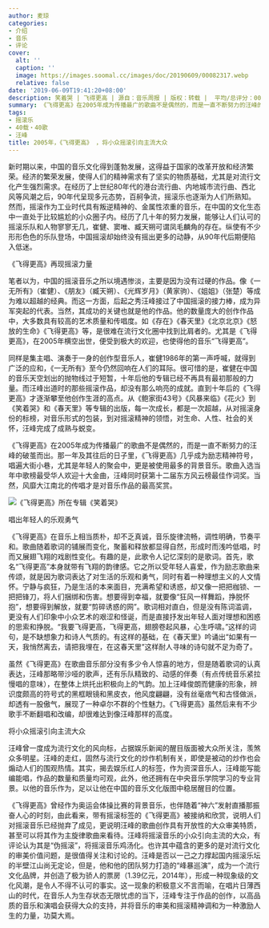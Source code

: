 ```yaml
---
author: 麦琼
categories:
- 介绍
- 音乐
- 评论
cover:
  alt: ''
  caption: ''
  image: https://images.soomal.cc/images/doc/20190609/00082317.webp
  relative: false
date: '2019-06-09T19:41:20+08:00'
description: 笑着哭 | 飞得更高 | 源自：音乐周报 | 版权：转载 |  平均/总评分：00.00/0
summary: 《飞得更高》在2005年成为传播最广的歌曲不是偶然的，而是一直不断努力的汪峰的破茧而出。那一年及其往后的日子里，《飞得更高》几乎成为励志精神符号，唱遍大街小巷，尤其是年轻人的聚会中，更是被使用最多的背景音乐……
tags:
- 摇滚乐
- 40载・40歌
- 汪峰
title: 2005年，《飞得更高》 ，将小众摇滚引向主流大众
---
```


新时期以来，中国的音乐文化得到蓬勃发展，这得益于国家的改革开放和经济繁荣。经济的繁荣发展，使得人们的精神需求有了坚实的物质基础，尤其是对流行文化产生强烈需求。在经历了上世纪80年代的港台流行曲、内地城市流行曲、西北风等风潮之后，90年代呈现多元态势，百舸争流，摇滚乐也逐渐为人们所熟知。然而，摇滚作为工业时代具有叛逆精神的、金属性浓重的音乐，在中国的文化生态中一直处于比较尴尬的小众圈子内。经历了几十年的努力发展，能够让人们认可的摇滚乐队和人物寥寥无几，崔健、窦唯、臧天朔可谓凤毛麟角的存在。纵使有不少形形色色的乐队登场，中国摇滚却始终没有摇出更多的动静，从90年代后期便陷入低迷。

《飞得更高》再现摇滚力量

笔者以为，中国的摇滚音乐之所以境遇惨淡，主要是因为没有过硬的作品。像《一无所有》（崔健）、《朋友》（臧天朔）、《光辉岁月》（黄家驹）、《姐姐》（张楚）等成为难以超越的经典。而这一方面，后起之秀汪峰接过了中国摇滚的接力棒，成为异军突起的代表。当然，其成功的关键也就是他的作品。他的数量庞大的创作作品中，大多数具有较高的艺术质量和传唱度。如《存在》《春天里》《北京北京》《怒放的生命》《飞得更高》等，是很难在流行文化圈中找到比肩者的。尤其是《飞得更高》，在2005年横空出世，便受到极大的欢迎，也使得他的音乐“飞得更高”。

同样是集主唱、演奏于一身的创作型音乐人，崔健1986年的第一声呼喊，就得到广泛的应和，《一无所有》至今仍然回响在人们的耳际。很可惜的是，崔健在中国的音乐天空划出的抛物线过于短暂，十年后他的专辑已经不再具有最初那般的力量。而汪峰出道时的那些摇滚作品，却没有那么响亮的成就。直到十年后的《飞得更高》才逐渐攀至他创作生涯的高点。从《鲍家街43号》《风暴来临》《花火》到《笑着哭》和《春天里》等专辑的出版，每一次成长，都是一次超越，从对摇滚身份的标榜，对音乐形式的包装，到对摇滚精神的领悟，对生命、人性、社会的关怀，汪峰完成了成熟与蜕变。

《飞得更高》在2005年成为传播最广的歌曲不是偶然的，而是一直不断努力的汪峰的破茧而出。那一年及其往后的日子里，《飞得更高》几乎成为励志精神符号，唱遍大街小巷，尤其是年轻人的聚会中，更是被使用最多的背景音乐。歌曲入选当年中歌榜最受华人欢迎十大金曲，汪峰同时获第十二届东方风云榜最佳作词奖。当然，风靡大江南北的传唱才是对音乐作品的最高奖赏。

![《飞得更高》所在专辑《笑着哭》](https://images.soomal.cc/images/doc/20190609/00082316.webp)





唱出年轻人的乐观勇气

《飞得更高》在音乐上相当质朴，却不乏真诚，音乐旋律流畅，调性明确，节奏平和。歌曲随着歌词的铺展而变化，聚蓄和释放都显得自然，形成时而浅吟低唱，时而又展翅飞翔的戏剧性变化。有趣的是，此歌令人记忆深刻的是歌词。首先，歌名“飞得更高”本身就带有飞翔的韵律感。它之所以受年轻人喜爱，作为励志歌曲来传颂，就是因为歌词表达了对生活的乐观和勇气，同时有着一种理想主义的人文情怀。宁静与疯狂，乃是生活的本来面目，充满希望和诱惑，却又像一把把枷锁、一把把锋刀，将人们捆绑和伤害。想要得到幸福，就要像“狂风一样舞蹈，挣脱怀抱”，想要得到解放，就要“剪碎诱惑的网”。歌词相对直白，但是没有陈词滥调，更没有人们印象中小众艺术的艰涩和怪诞，而是直接抒发出年轻人面对理想和困惑的思索和挣脱。“我要飞得更高，飞得更高，翅膀卷起风暴，心生呼啸。”这样的词句，是不缺想象力和诗人气质的。有这样的基础，在《春天里》吟诵出“如果有一天，我悄然离去，请把我埋在，在这春天里”这样耐人寻味的诗句就不足为奇了。

虽然《飞得更高》在歌曲音乐部分没有多少令人惊喜的地方，但是随着歌词的认真表达，汪峰那略带沙哑的歌声，还有乐队精致的、动感的伴奏（有点传统音乐紧拉慢唱的意味），在整体上烘托出积极向上的气韵。加上汪峰俊朗而健康的形象，辨识度颇高的符号式的黑框眼镜和黑皮衣，他风度翩翩，没有丝毫痞气和古怪做派，却透有一股傲气，展现了一种卓尔不群的个性魅力。《飞得更高》虽然后来有不少歌手不断翻唱和改编，却很难达到像汪峰那样的高度。

将小众摇滚引向主流大众

汪峰曾一度成为流行文化的风向标，占据娱乐新闻的醒目版面被大众所关注，羡煞众多明星。汪峰的走红，固然与流行文化的炒作机制有关，即使是被动的炒作也会煽动人们的围观热情。其实，揭去娱乐红人的标签，作为资深音乐人，汪峰能写能编能唱，作品的数量和质量均可观，此外，他还拥有在中央音乐学院学习的专业背景。以他的音乐作为，足以让他在中国的音乐文化版图中稳居醒目的位置。

《飞得更高》曾经作为奥运会体操比赛的背景音乐，也伴随着“神六”发射直播那振奋人心的时刻，由此看来，带有摇滚标签的《飞得更高》被接纳和欣赏，说明人们对摇滚音乐已经抛弃了成见，更说明汪峰的歌曲创作具有开放性的大众审美特质，甚至可以将其作为主旋律歌曲来看待。汪峰将摇滚音乐的小众引向主流的大众，有评论认为其是“伪摇滚”，将摇滚音乐鸡汤化。也许其中蕴含的更多的是对流行文化的审美价值问题，是很值得关注和讨论的。汪峰是否以一己之力撑起国内摇滚乐坛的半壁江山尚无定论，但是，他和他的团队努力打造的“峰暴巡演”，成为一个流行文化品牌，并创造了极为骄人的票房（1.39亿元，2014年），形成一种现象级的文化风潮，是令人不得不认可的事实。这一现象的积极意义不言而喻，在唱片日薄西山的时代，在音乐人为生存状态无限忧虑的当下，汪峰专注于作品的创作，以高品质的音乐和演唱会获得大众的支持，并将音乐的审美和摇滚精神调和为一种激励人生的力量，功莫大焉。